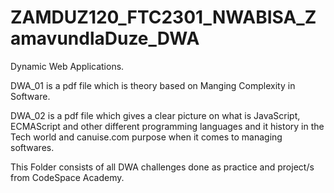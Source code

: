 # ZAMDUZ120_FTC2301_NWABISA_ZamavundlaDuze_DWA




Dynamic Web Applications.

DWA_01 is a pdf file which is theory based on Manging Complexity in Software.

DWA_02 is a pdf file which gives a clear picture on what is JavaScript, ECMAScript and other different programming languages and it history in the Tech world and canuise.com purpose when it comes to managing softwares.



This Folder consists of all DWA challenges done as practice and project/s from CodeSpace Academy.

